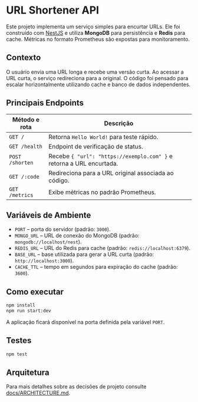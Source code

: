 # URL Shortener API

Este projeto implementa um serviço simples para encurtar URLs. Ele foi construído com [NestJS](https://nestjs.com/) e utiliza **MongoDB** para persistência e **Redis** para cache. Métricas no formato Prometheus são expostas para monitoramento.

## Contexto

O usuário envia uma URL longa e recebe uma versão curta. Ao acessar a URL curta, o serviço redireciona para a original. O código foi pensado para escalar horizontalmente utilizando cache e banco de dados independentes.

## Principais Endpoints

| Método e rota       | Descrição                                           |
|--------------------|-----------------------------------------------------|
| `GET /`            | Retorna `Hello World!` para teste rápido.           |
| `GET /health`      | Endpoint de verificação de status.                  |
| `POST /shorten`    | Recebe `{ "url": "https://exemplo.com" }` e retorna a URL encurtada. |
| `GET /:code`       | Redireciona para a URL original associada ao código.|
| `GET /metrics`     | Exibe métricas no padrão Prometheus.                |

## Variáveis de Ambiente

- `PORT` – porta do servidor (padrão: `3000`).
- `MONGO_URL` – URL de conexão do MongoDB (padrão: `mongodb://localhost/nest`).
- `REDIS_URL` – URL do Redis para cache (padrão: `redis://localhost:6379`).
- `BASE_URL` – base utilizada para gerar a URL curta (padrão: `http://localhost:3000`).
- `CACHE_TTL` – tempo em segundos para expiração do cache (padrão: `3600`).

## Como executar

```bash
npm install
npm run start:dev
```

A aplicação ficará disponível na porta definida pela variável `PORT`.

## Testes

```bash
npm test
```

## Arquitetura

Para mais detalhes sobre as decisões de projeto consulte [docs/ARCHITECTURE.md](docs/ARCHITECTURE.md).
